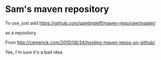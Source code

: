 # Sam's maven repository #

To use, just add
https://github.com/samtingleff/maven-repo/raw/master/

as a repository.

From http://cemerick.com/2010/08/24/hosting-maven-repos-on-github/

Yes, I'm sure it's a bad idea.
